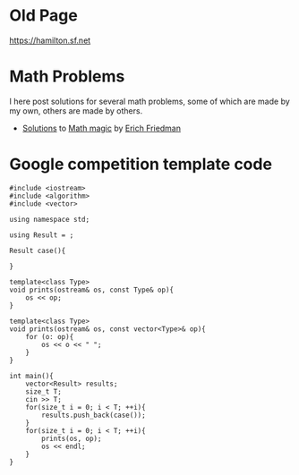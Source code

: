 # Old Page
https://hamilton.sf.net

# Math Problems
I here post solutions for several math problems, some of which are made by my own, others are made by others.
- [Solutions](mathmagic) to [Math magic](https://erich-friedman.github.io/mathmagic/) by [Erich Friedman](https://erich-friedman.github.io/)

# Google competition template code

```
#include <iostream>
#include <algorithm>
#include <vector>

using namespace std;

using Result = ;

Result case(){
    
}

template<class Type>
void prints(ostream& os, const Type& op){
    os << op;
}

template<class Type>
void prints(ostream& os, const vector<Type>& op){
    for (o: op){
        os << o << " ";
    }
}

int main(){
    vector<Result> results;
    size_t T;
    cin >> T;
    for(size_t i = 0; i < T; ++i){
        results.push_back(case());
    }
    for(size_t i = 0; i < T; ++i){
        prints(os, op);
        os << endl;
    }
}
```
